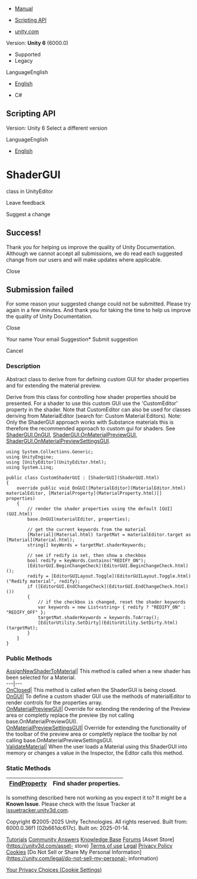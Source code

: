 [ ]()

  * [Manual](../Manual/index.html)
  * [Scripting API](../ScriptReference/index.html)

  * [unity.com](https://unity.com/)

Version: **Unity 6** (6000.0)

  * Supported
  * Legacy

LanguageEnglish

  * [English]()

  * C#

[ ](https://docs.unity3d.com)

## Scripting API

Version: Unity 6 Select a different version

LanguageEnglish

  * [English]()

# ShaderGUI

class in UnityEditor

Leave feedback

Suggest a change

## Success!

Thank you for helping us improve the quality of Unity Documentation. Although
we cannot accept all submissions, we do read each suggested change from our
users and will make updates where applicable.

Close

## Submission failed

For some reason your suggested change could not be submitted. Please <a>try
again</a> in a few minutes. And thank you for taking the time to help us
improve the quality of Unity Documentation.

Close

Your name Your email Suggestion* Submit suggestion

Cancel

[ ]()

### Description

Abstract class to derive from for defining custom GUI for shader properties
and for extending the material preview.

Derive from this class for controlling how shader properties should be
presented. For a shader to use this custom GUI use the 'CustomEditor' property
in the shader. Note that CustomEditor can also be used for classes deriving
from MaterialEditor (search for: Custom Material Editors). Note: Only the
ShaderGUI approach works with Substance materials this is therefore the
recommended approach to custom gui for shaders. See
[ShaderGUI.OnGUI](ShaderGUI.OnGUI.html),
[ShaderGUI.OnMaterialPreviewGUI](ShaderGUI.OnMaterialPreviewGUI.html),
[ShaderGUI.OnMaterialPreviewSettingsGUI](ShaderGUI.OnMaterialPreviewSettingsGUI.html).  
  

    
    
    using System.Collections.Generic;
    using UnityEngine;
    using [UnityEditor](UnityEditor.html);
    using System.Linq;  
      
    public class CustomShaderGUI : [ShaderGUI](ShaderGUI.html)
    {
        override public void OnGUI([MaterialEditor](MaterialEditor.html) materialEditor, [MaterialProperty](MaterialProperty.html)[] properties)
        {
            // render the shader properties using the default [GUI](GUI.html)
            base.OnGUI(materialEditor, properties);  
      
            // get the current keywords from the material
            [Material](Material.html) targetMat = materialEditor.target as [Material](Material.html);
            string[] keyWords = targetMat.shaderKeywords;  
      
            // see if redify is set, then show a checkbox
            bool redify = keyWords.Contains("REDIFY_ON");
            [EditorGUI.BeginChangeCheck](EditorGUI.BeginChangeCheck.html)();
            redify = [EditorGUILayout.Toggle](EditorGUILayout.Toggle.html)("Redify material", redify);
            if ([EditorGUI.EndChangeCheck](EditorGUI.EndChangeCheck.html)())
            {
                // if the checkbox is changed, reset the shader keywords
                var keywords = new List<string> { redify ? "REDIFY_ON" : "REDIFY_OFF" };
                targetMat.shaderKeywords = keywords.ToArray();
                [EditorUtility.SetDirty](EditorUtility.SetDirty.html)(targetMat);
            }
        }
    }
    

### Public Methods

[AssignNewShaderToMaterial](ShaderGUI.AssignNewShaderToMaterial.html)| This
method is called when a new shader has been selected for a Material.  
---|---  
[OnClosed](ShaderGUI.OnClosed.html)| This method is called when the ShaderGUI
is being closed.  
[OnGUI](ShaderGUI.OnGUI.html)| To define a custom shader GUI use the methods
of materialEditor to render controls for the properties array.  
[OnMaterialPreviewGUI](ShaderGUI.OnMaterialPreviewGUI.html)| Override for
extending the rendering of the Preview area or completly replace the preview
(by not calling base.OnMaterialPreviewGUI).  
[OnMaterialPreviewSettingsGUI](ShaderGUI.OnMaterialPreviewSettingsGUI.html)|
Override for extending the functionality of the toolbar of the preview area or
completly replace the toolbar by not calling
base.OnMaterialPreviewSettingsGUI.  
[ValidateMaterial](ShaderGUI.ValidateMaterial.html)| When the user loads a
Material using this ShaderGUI into memory or changes a value in the Inspector,
the Editor calls this method.  
  
### Static Methods

[FindProperty](ShaderGUI.FindProperty.html)| Find shader properties.  
---|---  
  
Is something described here not working as you expect it to? It might be a
**Known Issue**. Please check with the Issue Tracker at
[issuetracker.unity3d.com](https://issuetracker.unity3d.com).

Copyright ©2005-2025 Unity Technologies. All rights reserved. Built from:
6000.0.36f1 (02b661dc617c). Built on: 2025-01-14.

[Tutorials](https://unity3d.com/learn) [Community
Answers](https://answers.unity3d.com) [Knowledge
Base](https://support.unity3d.com/hc/en-us)
[Forums](https://forum.unity3d.com) [Asset Store](https://unity3d.com/asset-
store) [Terms of use](https://docs.unity3d.com/Manual/TermsOfUse.html)
[Legal](https://unity.com/legal) [Privacy
Policy](https://unity.com/legal/privacy-policy)
[Cookies](https://unity.com/legal/cookie-policy) [Do Not Sell or Share My
Personal Information](https://unity.com/legal/do-not-sell-my-personal-
information)

[Your Privacy Choices (Cookie Settings)](javascript:void\(0\);)

